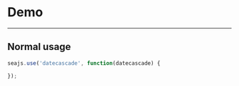 # Demo

---

## Normal usage

````javascript
seajs.use('datecascade', function(datecascade) {

});
````
